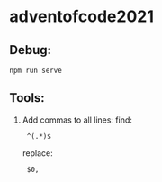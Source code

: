 # adventofcode2021
## Debug:
    npm run serve
## Tools:
1. Add commas to all lines:
     find:
     
        ^(.*)$ 
        
      replace: 
      
        $0,